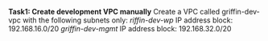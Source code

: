 **Task1: Create development VPC manually**
Create a VPC called griffin-dev-vpc with the following subnets only:
_riffin-dev-wp_
IP address block: 192.168.16.0/20
_griffin-dev-mgmt_
IP address block: 192.168.32.0/20


